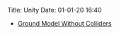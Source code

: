 Title: Unity
Date: 01-01-20 16:40

* [Ground Model Without Colliders](https://github.com/techartorg/TAO-Wiki/wiki/Drop-Selected-Model-To-Ground(or-closest-model-below)-(No-Colliders-Needed))